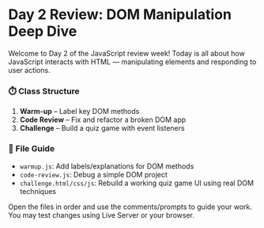# Day 2 Review: DOM Manipulation Deep Dive

Welcome to Day 2 of the JavaScript review week! Today is all about how JavaScript interacts with HTML — manipulating elements and responding to user actions.

### ⏱️ Class Structure

1. **Warm-up** – Label key DOM methods
2. **Code Review** – Fix and refactor a broken DOM app
3. **Challenge** – Build a quiz game with event listeners

### 📁 File Guide

- `warmup.js`: Add labels/explanations for DOM methods
- `code-review.js`: Debug a simple DOM project
- `challenge.html/css/js`: Rebuild a working quiz game UI using real DOM techniques

Open the files in order and use the comments/prompts to guide your work. You may test changes using Live Server or your browser.
